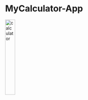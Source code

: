 # MyCalculator-App
<img src="https://serving.photos.photobox.com/32090508e1c35023538b39cb40a6ac2ab96f350b24ec374ac967a295e7aca52eefc8d316.jpg" width="25%" alt="calculator" />

